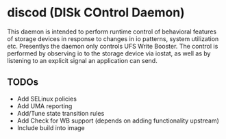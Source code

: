 # discod (DISk COntrol Daemon)

This daemon is intended to perform runtime control of behavioral features of
storage devices in response to changes in io patterns, system utilization etc.
Presentlys the daemon only controls UFS Write Booster. The control is performed
by observing io to the storage device via iostat, as well as by listening to an
explicit signal an application can send.

## TODOs
* Add SELinux policies
* Add UMA reporting
* Add/Tune state transition rules
* Add Check for WB support (depends on adding functionality upstream)
* Include build into image
